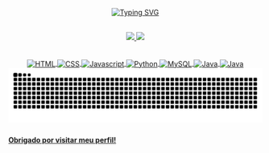 <p align="center">
  <a href="https://git.io/typing-svg">
    <img src="https://readme-typing-svg.demolab.com?font=Fira+Code&weight=600&size=25&pause=1000&color=ffffff&random=false&width=435&height=40&lines=Ol%C3%A1%2C+Eu+sou+Marco+Sabino!" alt="Typing SVG">
  </a>
</p>

<br>
<div align="center">
  <a href="https://github.com/marccosabino">
  <img loading="lazy" height="180em" src="https://github-readme-stats.vercel.app/api?username=marccosabino&show_icons=true&theme=dracula&include_all_commits=true&count_private=true"/>
  <img loading="lazy" height="180em" src="https://github-readme-stats.vercel.app/api/top-langs/?username=marccosabino&layout=compact&langs_count=7&theme=dracula"/>
</div>
<br>
  
 <div style="display: inline_block" align="center"><br>
   <img align="center" alt="HTML" height="30" width="40" src="https://cdn.jsdelivr.net/gh/devicons/devicon@latest/icons/html5/html5-original.svg"/>
   <img align="center" alt="CSS" height="30" width="40" src="https://cdn.jsdelivr.net/gh/devicons/devicon@latest/icons/css3/css3-original.svg"/>
   <img align="center" alt="Javascript" height="30" width="40"src="https://cdn.jsdelivr.net/gh/devicons/devicon@latest/icons/javascript/javascript-original.svg"/>
   <img align="center" alt="Python" height="30" width="40" src="https://cdn.jsdelivr.net/gh/devicons/devicon@latest/icons/python/python-original.svg"/>
   <img align="center" alt="MySQL" height="30" width="40" src="https://cdn.jsdelivr.net/gh/devicons/devicon@latest/icons/mysql/mysql-original.svg"/> 
   <img align="center" alt="Java" height="30" width="40" src="https://cdn.jsdelivr.net/gh/devicons/devicon@latest/icons/java/java-plain.svg"/>
   <img align="center" alt="Java" height="30" width="40" src="https://cdn.jsdelivr.net/gh/devicons/devicon@latest/icons/java/java-original.svg"/>       
 </div>

            


<!--SNAKE GAME-->
<img src="https://raw.githubusercontent.com/marccosabino/marccosabino/output/snake.svg" alt="Snake animation" />

###

**Obrigado por visitar meu perfil!**




